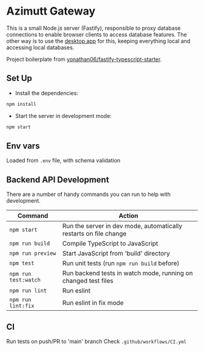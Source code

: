 # Azimutt Gateway

This is a small Node.js server (Fastify), responsible to proxy database connections to enable browser clients to access database features.
The other way is to use the [desktop app](../desktop) for this, keeping everything local and accessing local databases.

Project boilerplate from [yonathan06/fastify-typescript-starter](https://github.com/yonathan06/fastify-typescript-boilerplate).

## Set Up

- Install the dependencies:

```bash
npm install
```

- Start the server in development mode:

```bash
npm start
```

## Env vars

Loaded from `.env` file, with schema validation

## Backend API Development

There are a number of handy commands you can run to help with development.

| Command              | Action                                                            |
|----------------------|-------------------------------------------------------------------|
| `npm start`          | Run the server in dev mode, automatically restarts on file change |
| `npm run build`      | Compile TypeScript to JavaScript                                  |
| `npm run preview`    | Start JavaScript from 'build' directory                           |
| `npm test`           | Run unit tests (run `npm run build` before)                       |
| `npm run test:watch` | Run backend tests in watch mode, running on changed test files    |
| `npm run lint`       | Run eslint                                                        |
| `npm run lint:fix`   | Run eslint in fix mode                                            |

## CI

Run tests on push/PR to 'main' branch
Check `.github/workflows/CI.yml`
